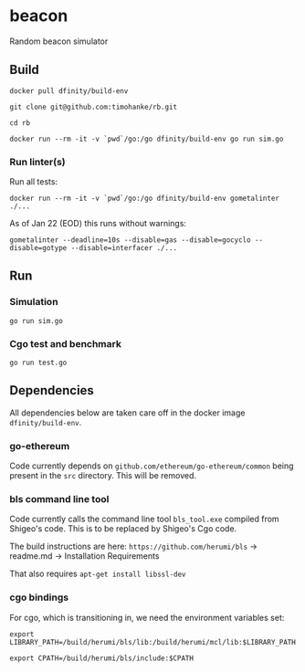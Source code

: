 # beacon
Random beacon simulator

## Build

`docker pull dfinity/build-env`

`git clone git@github.com:timohanke/rb.git`

`cd rb`

```docker run --rm -it -v `pwd`/go:/go dfinity/build-env go run sim.go```

### Run linter(s)

Run all tests:

```docker run --rm -it -v `pwd`/go:/go dfinity/build-env gometalinter ./...```

As of Jan 22 (EOD) this runs without warnings:

```gometalinter --deadline=10s --disable=gas --disable=gocyclo --disable=gotype --disable=interfacer ./...```

## Run

### Simulation

`go run sim.go`

### Cgo test and benchmark

`go run test.go`
 
## Dependencies

All dependencies below are taken care off in the docker image `dfinity/build-env`.

### go-ethereum

Code currently depends on `github.com/ethereum/go-ethereum/common` being present in the `src` directory.
This will be removed.

### bls command line tool

Code currently calls the command line tool `bls_tool.exe` compiled from Shigeo's code. This is to be replaced by Shigeo's Cgo code.

The build instructions are here: `https://github.com/herumi/bls` -> readme.md -> Installation Requirements

That also requires `apt-get install libssl-dev`

### cgo bindings

For cgo, which is transitioning in, we need the environment variables set:

`export LIBRARY_PATH=/build/herumi/bls/lib:/build/herumi/mcl/lib:$LIBRARY_PATH`

`export CPATH=/build/herumi/bls/include:$CPATH`
 
